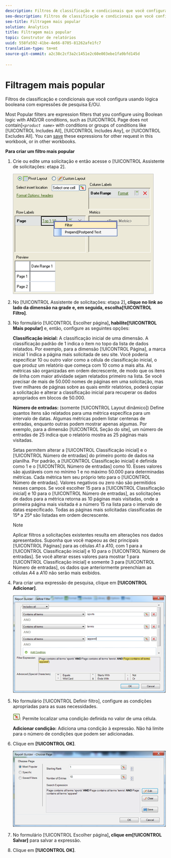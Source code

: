 ```yaml
---
description: Filtros de classificação e condicionais que você configura usando lógica booleana com expressões de pesquisa E/OU.
seo-description: Filtros de classificação e condicionais que você configura usando lógica booleana com expressões de pesquisa E/OU.
seo-title: Filtragem mais popular
solution: Analytics
title: Filtragem mais popular
topic: Construtor de relatórios
uuid: 558fa592-41be-4e66-8705-81262afe1fc7
translation-type: tm+mt
source-git-commit: a2c38c2cf3a2c1451e2c60e003ebe1fa9bfd145d

---
```



# Filtragem mais popular

Filtros de classificação e condicionais que você configura usando lógica booleana com expressões de pesquisa E/OU.

Most Popular filters are expression filters that you configure using Boolean logic with AND/OR conditions, such as [!UICONTROL Page does not contain]*`<product name>`* with conditions or groups of conditions like [!UICONTROL Includes All], [!UICONTROL Includes Any], or [!UICONTROL Excludes All]. You can [save](../../../../analyze/report-builder/layout/c-filter-dimensions/saved-filters.md#concept_562AC2C5628247909FBA5E1867BB6AE5) these expressions for other request in this workbook, or in other workbooks.

**Para criar um filtro mais popular**

1. Crie ou edite uma solicitação e então acesse o [!UICONTROL Assistente de solicitações: etapa 2].

   ![Informações da etapa](assets/dimension_filter.png)

1. No [!UICONTROL Assistente de solicitações: etapa 2]**, clique no link ao lado da dimensão na grade e, em seguida, escolha[!UICONTROL Filtro]**.
1. No formulário [!UICONTROL Escolher página]**, habilite[!UICONTROL Mais popular]** e, então, configure as seguintes opções:

   **Classificação inicial:** A classificação inicial de uma dimensão. A classificação padrão de 1 indica o item no topo da lista de dados relatados. Por exemplo, para a dimensão [!UICONTROL Página], a marca inicial 1 indica a página mais solicitada de seu site. Você poderia especificar 10 ou outro valor como a célula de classificação inicial, o que produz um relatório que começa com 10 como a mais alta. As métricas são organizadas em ordem decrescente, de modo que os itens de linha com maior atividade sejam relatados primeiro na lista. Se você precisar de mais de 50.000 nomes de páginas em uma solicitação, mas tiver milhares de páginas sobre as quais emitir relatórios, poderá copiar a solicitação e alterar a classificação inicial para recuperar os dados apropriados em blocos de 50.000.

   **Número de entradas:** (somente [!UICONTROL Layout dinâmico]) Define quantos itens são relatados para uma métrica específica para um intervalo de datas. Algumas métricas podem listar centenas de entradas, enquanto outras podem mostrar apenas algumas. Por exemplo, para a dimensão [!UICONTROL Seção do site], um número de entradas de 25 indica que o relatório mostra as 25 páginas mais visitadas.

   Setas permitem alterar a [!UICONTROL Classificação inicial] e o [!UICONTROL Número de entradas] do primeiro ponto de dados na planilha. Por padrão, a [!UICONTROL Classificação inicial] é definida como 1 e o [!UICONTROL Número de entradas] como 10. Esses valores são ajustáveis com no mínimo 1 e no máximo 50.000 para determinadas métricas. Cada métrica tem seu próprio teto para o [!UICONTROL Número de entradas]. Valores negativos ou zero não são permitidos nesses campos. Se você escolher 15 para a [!UICONTROL Classificação inicial] e 10 para o [!UICONTROL Número de entradas], as solicitações de dados para a métrica retorna as 10 páginas mais visitadas, onde a primeira página mais visitada é a número 15 na lista para o intervalo de datas especificado. Todas as páginas mais solicitadas classificadas de 15ª a 25ª são listadas em ordem decrescente.

   >[!NOTE]
   >
   >Aplicar filtros a solicitações existentes resulta em alterações nos dados apresentados. Suponha que você mapeou as dez principais [!UICONTROL Páginas] para as células $A$1 a $A$10, com 1 para a [!UICONTROL Classificação inicial] e 10 para o [!UICONTROL Número de entradas]. Se você alterar esses valores para mostrar 1 para [!UICONTROL Classificação inicial] e somente 3 para [!UICONTROL Número de entradas], os dados que anteriormente preenchiam as células $A$4 a $A$10 não serão mais exibidos.

1. Para criar uma expressão de pesquisa, clique em **[!UICONTROL Adicionar]**.

   ![Informações da etapa](assets/expressions_define_filter.png)

1. No formulário [!UICONTROL Definir filtro], configure as condições apropriadas para as suas necessidades.

   ![select_cell_icon.png](assets/select_cell_icon.png): Permite localizar uma condição definida no valor de uma célula.

   **Adicionar condição:** Adiciona uma condição à expressão. Não há limite para o número de condições que podem ser adicionadas.

1. Clique em **[!UICONTROL OK]**.

   ![Informações da etapa](assets/choose_page_02.png)

1. No formulário [!UICONTROL Escolher página]**, clique em[!UICONTROL Salvar]** para salvar a expressão.
1. Clique em **[!UICONTROL OK]**.
